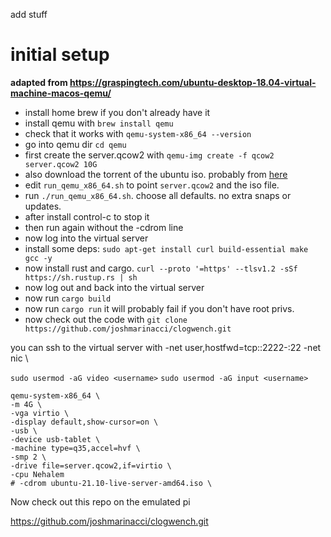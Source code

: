 add stuff


# initial setup

__adapted from https://graspingtech.com/ubuntu-desktop-18.04-virtual-machine-macos-qemu/__

* install home brew if you don't already have it
* install qemu with `brew install qemu`
* check that it works with `qemu-system-x86_64 --version`
* go into qemu dir `cd qemu`
* first create the server.qcow2 with `qemu-img create -f qcow2 server.qcow2 10G`
* also download the torrent of the ubuntu iso. probably from [here](https://ubuntu.com/download/server)
* edit `run_qemu_x86_64.sh` to point `server.qcow2` and the iso file.
* run `./run_qemu_x86_64.sh`. choose all defaults. no extra snaps or updates.
* after install control-c to stop it
* then run again without the -cdrom line
* now log into the virtual server
* install some deps: `sudo apt-get install curl build-essential make gcc -y`
* now install rust and cargo. `curl --proto '=https' --tlsv1.2 -sSf https://sh.rustup.rs | sh`
* now log out and back into the virtual server
* now run `cargo build`
* now run `cargo run` it will probably fail if you don't have root privs.
* now check out the code with `git clone https://github.com/joshmarinacci/clogwench.git`


you can ssh to the virtual server with  -net user,hostfwd=tcp::2222-:22 -net nic \

`sudo usermod -aG video <username>`
`sudo usermod -aG input <username>`

```
qemu-system-x86_64 \
-m 4G \
-vga virtio \
-display default,show-cursor=on \
-usb \
-device usb-tablet \
-machine type=q35,accel=hvf \
-smp 2 \
-drive file=server.qcow2,if=virtio \
-cpu Nehalem
# -cdrom ubuntu-21.10-live-server-amd64.iso \
```






Now check out this repo on the emulated pi

https://github.com/joshmarinacci/clogwench.git



